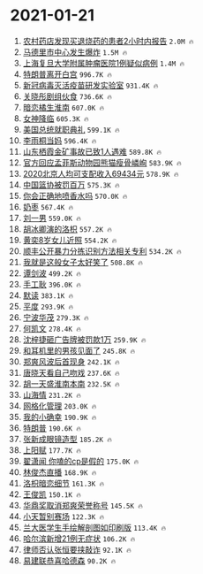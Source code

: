 # 2021-01-21

1. [农村药店发现买退烧药的患者2小时内报告](https://s.weibo.com/weibo?q=%23%E5%86%9C%E6%9D%91%E8%8D%AF%E5%BA%97%E5%8F%91%E7%8E%B0%E4%B9%B0%E9%80%80%E7%83%A7%E8%8D%AF%E7%9A%84%E6%82%A3%E8%80%852%E5%B0%8F%E6%97%B6%E5%86%85%E6%8A%A5%E5%91%8A%23&Refer=top) `2.0M 🔥`
1. [马德里市中心发生爆炸](https://s.weibo.com/weibo?q=%E9%A9%AC%E5%BE%B7%E9%87%8C%E5%B8%82%E4%B8%AD%E5%BF%83%E5%8F%91%E7%94%9F%E7%88%86%E7%82%B8&Refer=top) `1.5M 🔥`
1. [上海复旦大学附属肿瘤医院1例疑似病例](https://s.weibo.com/weibo?q=%23%E4%B8%8A%E6%B5%B7%E5%A4%8D%E6%97%A6%E5%A4%A7%E5%AD%A6%E9%99%84%E5%B1%9E%E8%82%BF%E7%98%A4%E5%8C%BB%E9%99%A21%E4%BE%8B%E7%96%91%E4%BC%BC%E7%97%85%E4%BE%8B%23&Refer=top) `1.4M 🔥`
1. [特朗普离开白宫](https://s.weibo.com/weibo?q=%23%E7%89%B9%E6%9C%97%E6%99%AE%E7%A6%BB%E5%BC%80%E7%99%BD%E5%AE%AB%23&Refer=top) `996.7K 🔥`
1. [新冠病毒灭活疫苗研发实验室](https://s.weibo.com/weibo?q=%E6%96%B0%E5%86%A0%E7%97%85%E6%AF%92%E7%81%AD%E6%B4%BB%E7%96%AB%E8%8B%97%E7%A0%94%E5%8F%91%E5%AE%9E%E9%AA%8C%E5%AE%A4&Refer=top) `931.4K 🔥`
1. [关晓彤剧组伙食](https://s.weibo.com/weibo?q=%E5%85%B3%E6%99%93%E5%BD%A4%E5%89%A7%E7%BB%84%E4%BC%99%E9%A3%9F&Refer=top) `736.6K 🔥`
1. [暗恋橘生淮南](https://s.weibo.com/weibo?q=%E6%9A%97%E6%81%8B%E6%A9%98%E7%94%9F%E6%B7%AE%E5%8D%97&Refer=top) `607.0K 🔥`
1. [女神降临](https://s.weibo.com/weibo?q=%E5%A5%B3%E7%A5%9E%E9%99%8D%E4%B8%B4&Refer=top) `605.3K 🔥`
1. [美国总统就职典礼](https://s.weibo.com/weibo?q=%23%E7%BE%8E%E5%9B%BD%E6%80%BB%E7%BB%9F%E5%B0%B1%E8%81%8C%E5%85%B8%E7%A4%BC%23&Refer=top) `599.1K 🔥`
1. [李雨桐当妈](https://s.weibo.com/weibo?q=%23%E6%9D%8E%E9%9B%A8%E6%A1%90%E5%BD%93%E5%A6%88%23&Refer=top) `596.4K 🔥`
1. [山东栖霞金矿事故已致1人遇难](https://s.weibo.com/weibo?q=%23%E5%B1%B1%E4%B8%9C%E6%A0%96%E9%9C%9E%E9%87%91%E7%9F%BF%E4%BA%8B%E6%95%85%E5%B7%B2%E8%87%B41%E4%BA%BA%E9%81%87%E9%9A%BE%23&Refer=top) `589.8K 🔥`
1. [官方回应孟菲斯动物园熊猫瘦骨嶙峋](https://s.weibo.com/weibo?q=%23%E5%AE%98%E6%96%B9%E5%9B%9E%E5%BA%94%E5%AD%9F%E8%8F%B2%E6%96%AF%E5%8A%A8%E7%89%A9%E5%9B%AD%E7%86%8A%E7%8C%AB%E7%98%A6%E9%AA%A8%E5%B6%99%E5%B3%8B%23&Refer=top) `583.9K 🔥`
1. [2020北京人均可支配收入69434元](https://s.weibo.com/weibo?q=%232020%E5%8C%97%E4%BA%AC%E4%BA%BA%E5%9D%87%E5%8F%AF%E6%94%AF%E9%85%8D%E6%94%B6%E5%85%A569434%E5%85%83%23&Refer=top) `578.9K 🔥`
1. [中国篮协被罚百万](https://s.weibo.com/weibo?q=%E4%B8%AD%E5%9B%BD%E7%AF%AE%E5%8D%8F%E8%A2%AB%E7%BD%9A%E7%99%BE%E4%B8%87&Refer=top) `575.3K 🔥`
1. [你会正确地喷香水吗](https://s.weibo.com/weibo?q=%23%E4%BD%A0%E4%BC%9A%E6%AD%A3%E7%A1%AE%E5%9C%B0%E5%96%B7%E9%A6%99%E6%B0%B4%E5%90%97%23&Refer=top) `570.0K 🔥`
1. [奶枣](https://s.weibo.com/weibo?q=%E5%A5%B6%E6%9E%A3&Refer=top) `567.4K 🔥`
1. [刘一男](https://s.weibo.com/weibo?q=%E5%88%98%E4%B8%80%E7%94%B7&Refer=top) `559.0K 🔥`
1. [胡冰卿演的洛枳](https://s.weibo.com/weibo?q=%23%E8%83%A1%E5%86%B0%E5%8D%BF%E6%BC%94%E7%9A%84%E6%B4%9B%E6%9E%B3%23&Refer=top) `557.2K 🔥`
1. [黄奕8岁女儿近照](https://s.weibo.com/weibo?q=%23%E9%BB%84%E5%A5%958%E5%B2%81%E5%A5%B3%E5%84%BF%E8%BF%91%E7%85%A7%23&Refer=top) `554.2K 🔥`
1. [顺丰公开暴力分拣识别方法相关专利](https://s.weibo.com/weibo?q=%E9%A1%BA%E4%B8%B0%E5%85%AC%E5%BC%80%E6%9A%B4%E5%8A%9B%E5%88%86%E6%8B%A3%E8%AF%86%E5%88%AB%E6%96%B9%E6%B3%95%E7%9B%B8%E5%85%B3%E4%B8%93%E5%88%A9&Refer=top) `534.2K 🔥`
1. [我就是这般女子太好笑了](https://s.weibo.com/weibo?q=%23%E6%88%91%E5%B0%B1%E6%98%AF%E8%BF%99%E8%88%AC%E5%A5%B3%E5%AD%90%E5%A4%AA%E5%A5%BD%E7%AC%91%E4%BA%86%23&Refer=top) `508.8K 🔥`
1. [谭剑波](https://s.weibo.com/weibo?q=%E8%B0%AD%E5%89%91%E6%B3%A2&Refer=top) `499.2K 🔥`
1. [手工耿](https://s.weibo.com/weibo?q=%E6%89%8B%E5%B7%A5%E8%80%BF&Refer=top) `396.0K 🔥`
1. [默读](https://s.weibo.com/weibo?q=%E9%BB%98%E8%AF%BB&Refer=top) `383.1K 🔥`
1. [平度](https://s.weibo.com/weibo?q=%E5%B9%B3%E5%BA%A6&Refer=top) `293.9K 🔥`
1. [宁波华茂](https://s.weibo.com/weibo?q=%E5%AE%81%E6%B3%A2%E5%8D%8E%E8%8C%82&Refer=top) `279.3K 🔥`
1. [何凯文](https://s.weibo.com/weibo?q=%E4%BD%95%E5%87%AF%E6%96%87&Refer=top) `278.4K 🔥`
1. [沈梓捷砸广告牌被罚款1万](https://s.weibo.com/weibo?q=%E6%B2%88%E6%A2%93%E6%8D%B7%E7%A0%B8%E5%B9%BF%E5%91%8A%E7%89%8C%E8%A2%AB%E7%BD%9A%E6%AC%BE1%E4%B8%87&Refer=top) `259.9K 🔥`
1. [和耳机里的男孩见面了](https://s.weibo.com/weibo?q=%23%E5%92%8C%E8%80%B3%E6%9C%BA%E9%87%8C%E7%9A%84%E7%94%B7%E5%AD%A9%E8%A7%81%E9%9D%A2%E4%BA%86%23&Refer=top) `245.8K 🔥`
1. [郑爽风波后首现身](https://s.weibo.com/weibo?q=%23%E9%83%91%E7%88%BD%E9%A3%8E%E6%B3%A2%E5%90%8E%E9%A6%96%E7%8E%B0%E8%BA%AB%23&Refer=top) `242.1K 🔥`
1. [唐晓天看自己吻戏](https://s.weibo.com/weibo?q=%23%E5%94%90%E6%99%93%E5%A4%A9%E7%9C%8B%E8%87%AA%E5%B7%B1%E5%90%BB%E6%88%8F%23&Refer=top) `237.6K 🔥`
1. [胡一天盛淮南本南](https://s.weibo.com/weibo?q=%23%E8%83%A1%E4%B8%80%E5%A4%A9%E7%9B%9B%E6%B7%AE%E5%8D%97%E6%9C%AC%E5%8D%97%23&Refer=top) `232.5K 🔥`
1. [山海情](https://s.weibo.com/weibo?q=%E5%B1%B1%E6%B5%B7%E6%83%85&Refer=top) `231.2K 🔥`
1. [网格化管理](https://s.weibo.com/weibo?q=%E7%BD%91%E6%A0%BC%E5%8C%96%E7%AE%A1%E7%90%86&Refer=top) `203.0K 🔥`
1. [我的小确幸](https://s.weibo.com/weibo?q=%E6%88%91%E7%9A%84%E5%B0%8F%E7%A1%AE%E5%B9%B8&Refer=top) `190.9K 🔥`
1. [特朗普](https://s.weibo.com/weibo?q=%E7%89%B9%E6%9C%97%E6%99%AE&Refer=top) `190.6K 🔥`
1. [张新成眼镜造型](https://s.weibo.com/weibo?q=%23%E5%BC%A0%E6%96%B0%E6%88%90%E7%9C%BC%E9%95%9C%E9%80%A0%E5%9E%8B%23&Refer=top) `185.2K 🔥`
1. [上阳赋](https://s.weibo.com/weibo?q=%E4%B8%8A%E9%98%B3%E8%B5%8B&Refer=top) `177.7K 🔥`
1. [翟潇闻 你嗑的cp是假的](https://s.weibo.com/weibo?q=%E7%BF%9F%E6%BD%87%E9%97%BB%20%E4%BD%A0%E5%97%91%E7%9A%84cp%E6%98%AF%E5%81%87%E7%9A%84&Refer=top) `175.0K 🔥`
1. [林俊杰直播](https://s.weibo.com/weibo?q=%E6%9E%97%E4%BF%8A%E6%9D%B0%E7%9B%B4%E6%92%AD&Refer=top) `168.9K 🔥`
1. [洛枳暗恋细节](https://s.weibo.com/weibo?q=%23%E6%B4%9B%E6%9E%B3%E6%9A%97%E6%81%8B%E7%BB%86%E8%8A%82%23&Refer=top) `161.3K 🔥`
1. [王俊凯](https://s.weibo.com/weibo?q=%E7%8E%8B%E4%BF%8A%E5%87%AF&Refer=top) `150.1K 🔥`
1. [华鼎奖取消郑爽荣誉称号](https://s.weibo.com/weibo?q=%23%E5%8D%8E%E9%BC%8E%E5%A5%96%E5%8F%96%E6%B6%88%E9%83%91%E7%88%BD%E8%8D%A3%E8%AA%89%E7%A7%B0%E5%8F%B7%23&Refer=top) `145.5K 🔥`
1. [小天暂别赛场](https://s.weibo.com/weibo?q=%E5%B0%8F%E5%A4%A9%E6%9A%82%E5%88%AB%E8%B5%9B%E5%9C%BA&Refer=top) `122.3K 🔥`
1. [兰大医学生手绘解剖图如印刷版](https://s.weibo.com/weibo?q=%23%E5%85%B0%E5%A4%A7%E5%8C%BB%E5%AD%A6%E7%94%9F%E6%89%8B%E7%BB%98%E8%A7%A3%E5%89%96%E5%9B%BE%E5%A6%82%E5%8D%B0%E5%88%B7%E7%89%88%23&Refer=top) `113.4K 🔥`
1. [哈尔滨新增21例无症状](https://s.weibo.com/weibo?q=%23%E5%93%88%E5%B0%94%E6%BB%A8%E6%96%B0%E5%A2%9E21%E4%BE%8B%E6%97%A0%E7%97%87%E7%8A%B6%23&Refer=top) `106.2K 🔥`
1. [律师否认张恒要挟敲诈](https://s.weibo.com/weibo?q=%23%E5%BE%8B%E5%B8%88%E5%90%A6%E8%AE%A4%E5%BC%A0%E6%81%92%E8%A6%81%E6%8C%9F%E6%95%B2%E8%AF%88%23&Refer=top) `92.1K 🔥`
1. [易建联恭喜哈德森](https://s.weibo.com/weibo?q=%E6%98%93%E5%BB%BA%E8%81%94%E6%81%AD%E5%96%9C%E5%93%88%E5%BE%B7%E6%A3%AE&Refer=top) `90.2K 🔥`
